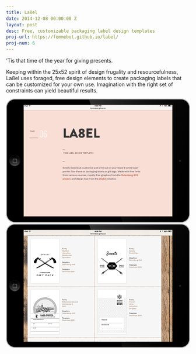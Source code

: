 ```yaml
---
title: La8el
date: 2014-12-08 00:00:00 Z
layout: post
desc: Free, customizable packaging label design templates
proj-url: https://femmebot.github.io/label/
proj-num: 6
---
```


&rsquo;Tis that time of the year for giving presents.

Keeping within the 25x52 spirit of design frugality and resourcefulness, La8el uses foraged, free design elements to create packaging labels that can be customized for your own use. Imagination with the right set of constraints can yield beautiful results.  

[![{{ page.title }}](../images/06-h.png)]( {{page.proj-url}})
[![{{ page.title }}](../images/06-2-h.png)]( {{page.proj-url}})

